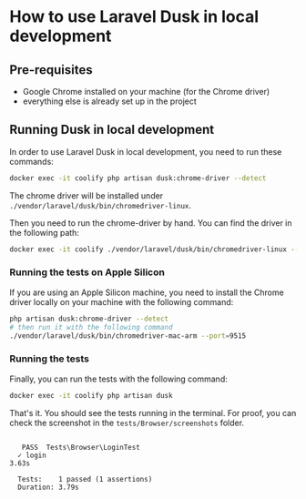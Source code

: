 # How to use Laravel Dusk in local development

## Pre-requisites

- Google Chrome installed on your machine (for the Chrome driver)
- everything else is already set up in the project


## Running Dusk in local development

In order to use Laravel Dusk in local development, you need to run these commands:

```bash
docker exec -it coolify php artisan dusk:chrome-driver --detect
```

The chrome driver will be installed under `./vendor/laravel/dusk/bin/chromedriver-linux`.

Then you need to run the chrome-driver by hand. You can find the driver in the following path:
```bash
docker exec -it coolify ./vendor/laravel/dusk/bin/chromedriver-linux --port=9515 
```

### Running the tests on Apple Silicon

If you are using an Apple Silicon machine, you need to install the Chrome driver locally on your machine with the following command:

```bash
php artisan dusk:chrome-driver --detect
# then run it with the following command
./vendor/laravel/dusk/bin/chromedriver-mac-arm --port=9515                                                                                                                                    130 ↵
```

### Running the tests

Finally, you can run the tests with the following command:
```bash
docker exec -it coolify php artisan dusk
```

That's it. You should see the tests running in the terminal.
For proof, you can check the screenshot in the `tests/Browser/screenshots` folder.

```

   PASS  Tests\Browser\LoginTest
  ✓ login                                                                                                                                                                                         3.63s  

  Tests:    1 passed (1 assertions)
  Duration: 3.79s


```